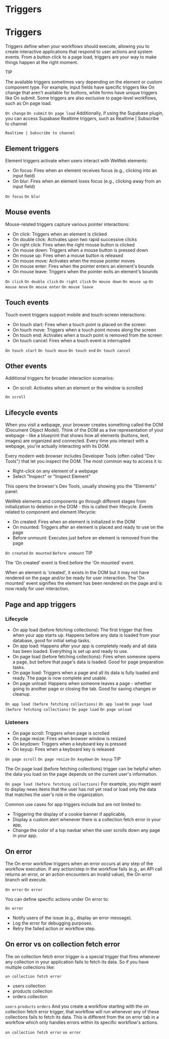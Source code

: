 # Triggers ​


# Triggers ​

Triggers define when your workflows should execute, allowing you to create interactive applications that respond to user actions and system events. From a button click to a page load, triggers are your way to make things happen at the right moment.

TIP

The available triggers sometimes vary depending on the element or custom component type. For example, input fields have specific triggers like On change that aren't available for buttons, while forms have unique triggers like On submit. Some triggers are also exclusive to page-level workflows, such as On page load.

`On change`
`On submit`
`On page load`
Additionally, if using the Supabase plugin, you can access Supabase Realtime triggers, such as Realtime | Subscribe to channel

`Realtime | Subscribe to channel`

## Element triggers ​

Element triggers activate when users interact with WeWeb elements:



- On focus: Fires when an element receives focus (e.g., clicking into an input field)
- On blur: Fires when an element loses focus (e.g., clicking away from an input field)

`On focus`
`On blur`

## Mouse events ​

Mouse-related triggers capture various pointer interactions:



- On click: Triggers when an element is clicked
- On double click: Activates upon two rapid successive clicks
- On right click: Fires when the right mouse button is clicked
- On mouse down: Triggers when a mouse button is pressed down
- On mouse up: Fires when a mouse button is released
- On mouse move: Activates when the mouse pointer moves
- On mouse enter: Fires when the pointer enters an element's bounds
- On mouse leave: Triggers when the pointer exits an element's bounds

`On click`
`On double click`
`On right click`
`On mouse down`
`On mouse up`
`On mouse move`
`On mouse enter`
`On mouse leave`

## Touch events ​

Touch event triggers support mobile and touch-screen interactions:



- On touch start: Fires when a touch point is placed on the screen
- On touch move: Triggers when a touch point moves along the screen
- On touch end: Activates when a touch point is removed from the screen
- On touch cancel: Fires when a touch event is interrupted

`On touch start`
`On touch move`
`On touch end`
`On touch cancel`

## Other events ​

Additional triggers for broader interaction scenarios:

- On scroll: Activates when an element or the window is scrolled

`On scroll`



## Lifecycle events ​

When you visit a webpage, your browser creates something called the DOM (Document Object Model). Think of the DOM as a live representation of your webpage - like a blueprint that shows how all elements (buttons, text, images) are organized and connected. Every time you interact with a webpage, you're actually interacting with its DOM.

Every modern web browser includes Developer Tools (often called "Dev Tools") that let you inspect the DOM. The most common way to access it is:

- Right-click on any element of a webpage
- Select "Inspect" or "Inspect Element"

This opens the browser's Dev Tools, usually showing you the "Elements" panel:



WeWeb elements and components go through different stages from initialization to deletion in the DOM - this is called their lifecycle. Events related to component and element lifecycle:



- On created: Fires when an element is initialized in the DOM
- On mounted: Triggers after an element is placed and ready to use on the page
- Before unmount: Executes just before an element is removed from the page

`On created`
`On mounted`
`Before unmount`
TIP

The 'On created' event is fired before the 'On mounted' event.

When an element is 'created', it exists in the DOM but it may not have rendered on the page and/or be ready for user interaction. The 'On mounted' event signifies the element has been rendered on the page and is now ready for user interaction.


## Page and app triggers ​




### Lifecycle ​

- On app load (before fetching collections): The first trigger that fires when your app starts up. Happens before any data is loaded from your database, good for initial setup tasks.
- On app load: Happens after your app is completely ready and all data has been loaded. Everything is set up and ready to use.
- On page load (before fetching collections): Fires when someone opens a page, but before that page's data is loaded. Good for page preparation tasks.
- On page load: Triggers when a page and all its data is fully loaded and ready. The page is now complete and usable.
- On page unload: Happens when someone leaves a page - whether going to another page or closing the tab. Good for saving changes or cleanup.

`On app load (before fetching collections)`
`On app load`
`On page load (before fetching collections)`
`On page load`
`On page unload`

### Listeners ​

- On page scroll: Triggers when page is scrolled
- On page resize: Fires when browser window is resized
- On keydown: Triggers when a keyboard key is pressed
- On keyup: Fires when a keyboard key is released

`On page scroll`
`On page resize`
`On keydown`
`On keyup`
TIP

The On page load (before fetching collections) trigger can be helpful when the data you load on the page depends on the current user's information.

`On page load (before fetching collections)`
For example, you might want to display news items that the user has not yet read or load only the data that matches the user's role in the organization.

Common use cases for app triggers include but are not limited to:

- Triggering the display of a cookie banner if applicable,
- Display a custom alert whenever there is a collection fetch error in your app,
- Change the color of a top navbar when the user scrolls down any page in your app.


## On error ​

The On error workflow triggers when an error occurs at any step of the workflow execution. If any action/step in the workflow fails (e.g., an API call returns an error, or an action encounters an invalid value), the On error branch will execute.

`On error`
`On error`


You can define specific actions under On error to:

`On error`
- Notify users of the issue (e.g., display an error message).
- Log the error for debugging purposes.
- Retry the failed action or workflow step.


## On error vs on collection fetch error ​

The on collection fetch error trigger is a special trigger that fires whenever any collection in your application fails to fetch its data. So if you have multiple collections like:

`on collection fetch error`
- users collection
- products collection
- orders collection

`users`
`products`
`orders`
And you create a workflow starting with the on collection fetch error trigger, that workflow will run whenever any of these collections fails to fetch its data. This is different from the on error tab in a workflow which only handles errors within its specific workflow's actions.

`on collection fetch error`
`on error`
